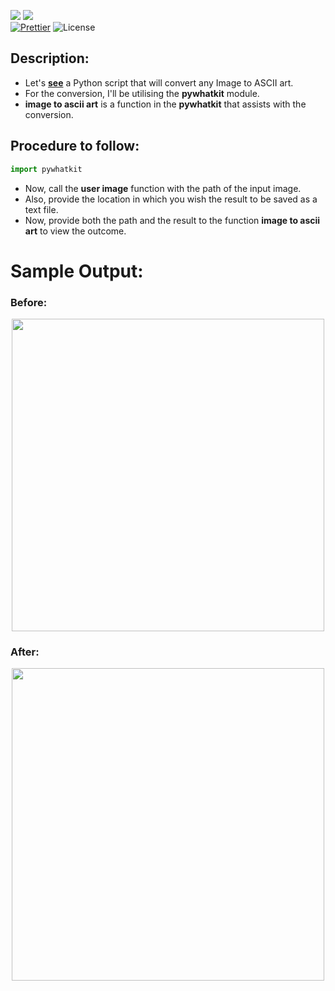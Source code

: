 ![](http://ForTheBadge.com/images/badges/made-with-python.svg)
![](https://forthebadge.com/images/badges/built-by-developers.svg)</br>
[![Prettier](https://img.shields.io/badge/Code%20Style-Prettier-red.svg)](https://github.com/prettier/prettier)
![License](https://img.shields.io/badge/License-MIT-red.svg)</br>

## Description: 
- Let's [**see**](https://github.com/Iamtripathisatyam/Awesome_Python_Scripts/blob/main/ImageProcessingScripts/Image%20to%20ASCII%20Art/image_to_ascii.py) a Python script that will convert any Image to ASCII art.
- For the conversion, I'll be utilising the **pywhatkit** module.
- **image to ascii art** is a function in the **pywhatkit** that assists with the conversion.

## Procedure to follow: 
```python
import pywhatkit
```
- Now, call the **user image** function with the path of the input image.
- Also, provide the location in which you wish the result to be saved as a text file.
- Now, provide both the path and the result to the function **image to ascii art** to view the outcome.

# Sample Output: 

### Before: 
<p align="center"><img width="500px" src="https://github.com/Iamtripathisatyam/Awesome_Python_Scripts/blob/main/ImageProcessingScripts/Image%20to%20ASCII%20Art/Images/input.png"></p>


### After:

<p align="center"><img width="500px" src="https://github.com/Iamtripathisatyam/Awesome_Python_Scripts/blob/main/ImageProcessingScripts/Image%20to%20ASCII%20Art/Images/output.png"></p>
